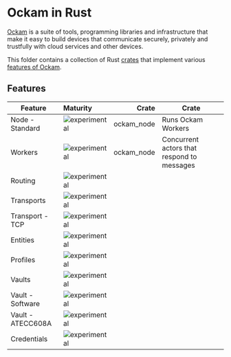 # Ockam in Rust

[Ockam](https://github.com/ockam-network/ockam#readme) is a suite of tools,
programming libraries and infrastructure that make it easy to build devices
that communicate securely, privately and trustfully with cloud services and
other devices.

This folder contains a collection of Rust [crates](./ockam/) that implement
various [features of Ockam](https://github.com/ockam-network/ockam#features).

## Features

| Feature             | Maturity                      | Crate             | Crate                                      |
| --------------------|:------------------------------| -----------------:|--------------------------------------------|
| Node - Standard     | ![experimental][preview]      | ockam_node        | Runs Ockam Workers                         |
| Workers             | ![experimental][preview]      | ockam_node        | Concurrent actors that respond to messages |
| Routing             | ![experimental][experimental] |                   |                                            |
| Transports          | ![experimental][experimental] |                   |                                            |
| Transport - TCP     | ![experimental][experimental] |                   |                                            |
| Entities            | ![experimental][experimental] |                   |                                            |
| Profiles            | ![experimental][experimental] |                   |                                            |
| Vaults              | ![experimental][experimental] |                   |                                            |
| Vault - Software    | ![experimental][experimental] |                   |                                            |
| Vault - ATECC608A   | ![experimental][experimental] |                   |                                            |
| Credentials         | ![experimental][planned]      |                   |                                            |

[planned]: https://img.shields.io/badge/Status-Planned-EEEEEE.svg?style=flat-square
[experimental]: https://img.shields.io/badge/Status-Experimenal-FFD932.svg?style=flat-square
[preview]: https://img.shields.io/badge/Status-Preview-6BE3CF.svg?style=flat-square
[stable]: https://img.shields.io/badge/Status-Stable-81D553.svg?style=flat-square
[depricated]: https://img.shields.io/badge/Status-Stable-EC6D57.svg?style=flat-square
